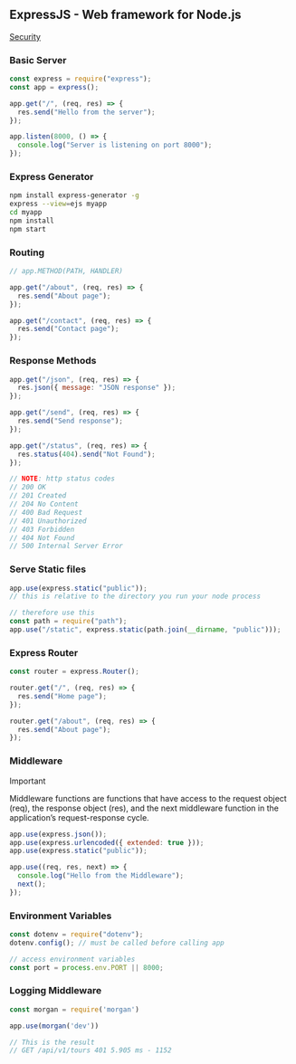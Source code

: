 ## ExpressJS - Web framework for Node.js

[Security](Security.md)
### Basic Server

```js
const express = require("express");
const app = express();

app.get("/", (req, res) => {
  res.send("Hello from the server");
});

app.listen(8000, () => {
  console.log("Server is listening on port 8000");
});
```

### Express Generator

```bash
npm install express-generator -g
express --view=ejs myapp
cd myapp
npm install
npm start
```

### Routing

```js
// app.METHOD(PATH, HANDLER)

app.get("/about", (req, res) => {
  res.send("About page");
});

app.get("/contact", (req, res) => {
  res.send("Contact page");
});
```

### Response Methods

```js
app.get("/json", (req, res) => {
  res.json({ message: "JSON response" });
});

app.get("/send", (req, res) => {
  res.send("Send response");
});

app.get("/status", (req, res) => {
  res.status(404).send("Not Found");
});

// NOTE: http status codes
// 200 OK
// 201 Created
// 204 No Content
// 400 Bad Request
// 401 Unauthorized
// 403 Forbidden
// 404 Not Found
// 500 Internal Server Error
```

### Serve Static files

```js
app.use(express.static("public"));
// this is relative to the directory you run your node process

// therefore use this
const path = require("path");
app.use("/static", express.static(path.join(__dirname, "public")));
```

### Express Router

```js
const router = express.Router();

router.get("/", (req, res) => {
  res.send("Home page");
});

router.get("/about", (req, res) => {
  res.send("About page");
});
```

### Middleware

> [!IMPORTANT]
> Middleware functions are functions that have access to the request object (req),
> the response object (res),
> and the next middleware function in the application’s request-response cycle.

```js
app.use(express.json());
app.use(express.urlencoded({ extended: true }));
app.use(express.static("public"));

app.use((req, res, next) => {
  console.log("Hello from the Middleware");
  next();
});
```

### Environment Variables

```js
const dotenv = require("dotenv");
dotenv.config(); // must be called before calling app

// access environment variables
const port = process.env.PORT || 8000;
```

### Logging Middleware

```js
const morgan = require('morgan')

app.use(morgan('dev'))

// This is the result
// GET /api/v1/tours 401 5.905 ms - 1152
```
